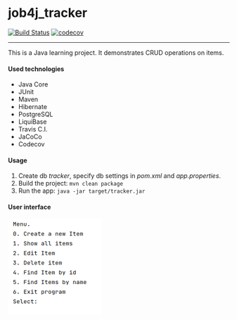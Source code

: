 # job4j_tracker

[![Build Status](https://travis-ci.org/amasterenko/job4j_tracker.svg?branch=master)](https://travis-ci.org/amasterenko/job4j_tracker)
[![codecov](https://codecov.io/gh/amasterenko/job4j_tracker/branch/master/graph/badge.svg?token=DZRHXYXU00)](https://codecov.io/gh/amasterenko/job4j_tracker)  
___  
This is a Java learning project. It demonstrates CRUD operations on items.   
#### Used technologies
* Java Core  
* JUnit  
* Maven
* Hibernate  
* PostgreSQL
* LiquiBase
* Travis C.I.
* JaCoCo
* Codecov

#### Usage  
1. Create db _tracker_, specify db settings in _pom.xml_ and _app.properties_.
2. Build the project: ```mvn clean package``` 
3. Run the app: ```java -jar target/tracker.jar```  
#### User interface  
![ScreenShot](img/tracker.png) 
